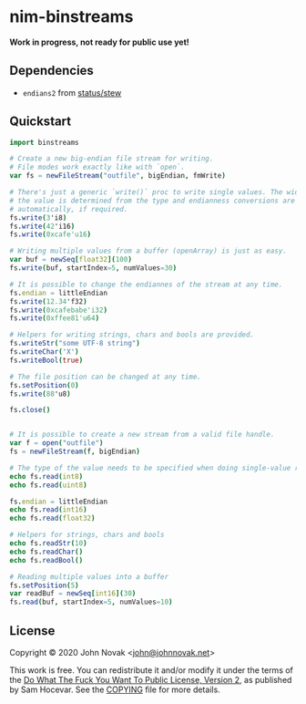 # nim-binstreams

**Work in progress, not ready for public use yet!**

## Dependencies

* `endians2` from [status/stew](https://github.com/status-im/nim-stew)

## Quickstart

```nim
import binstreams

# Create a new big-endian file stream for writing.
# File modes work exactly like with `open`.
var fs = newFileStream("outfile", bigEndian, fmWrite)

# There's just a generic `write()` proc to write single values. The width of
# the value is determined from the type and endianness conversions are handled
# automatically, if required.
fs.write(3'i8)
fs.write(42'i16)
fs.write(0xcafe'u16)

# Writing multiple values from a buffer (openArray) is just as easy.
var buf = newSeq[float32](100)
fs.write(buf, startIndex=5, numValues=30)

# It is possible to change the endiannes of the stream at any time.
fs.endian = littleEndian
fs.write(12.34'f32)
fs.write(0xcafebabe'i32)
fs.write(0xffee81'u64)

# Helpers for writing strings, chars and bools are provided.
fs.writeStr("some UTF-8 string")
fs.writeChar('X')
fs.writeBool(true)

# The file position can be changed at any time.
fs.setPosition(0)
fs.write(88'u8)

fs.close()


# It is possible to create a new stream from a valid file handle.
var f = open("outfile")
fs = newFileStream(f, bigEndian)

# The type of the value needs to be specified when doing single-value reads.
echo fs.read(int8)
echo fs.read(uint8)

fs.endian = littleEndian
echo fs.read(int16)
echo fs.read(float32)

# Helpers for strings, chars and bools
echo fs.readStr(10)
echo fs.readChar()
echo fs.readBool()

# Reading multiple values into a buffer
fs.setPosition(5)
var readBuf = newSeq[int16](30)
fs.read(buf, startIndex=5, numValues=10)
```

## License

Copyright © 2020 John Novak <<john@johnnovak.net>>

This work is free. You can redistribute it and/or modify it under the terms of
the [Do What The Fuck You Want To Public License, Version 2](http://www.wtfpl.net/), as published
by Sam Hocevar. See the [COPYING](./COPYING) file for more details.


